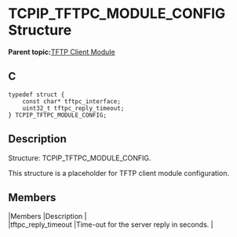 # TCPIP\_TFTPC\_MODULE\_CONFIG Structure

**Parent topic:**[TFTP Client Module](GUID-5AE30EFB-7B7C-4B4E-8BCF-FAB8D8FB9A89.md)

## C

```
typedef struct {
    const char* tftpc_interface;
    uint32_t tftpc_reply_timeout;
} TCPIP_TFTPC_MODULE_CONFIG;
```

## Description

Structure: TCPIP\_TFTPC\_MODULE\_CONFIG.

This structure is a placeholder for TFTP client module configuration.

## Members

\|Members \|Description \|<br />\|tftpc\_reply\_timeout \|Time-out for the server reply in seconds. \|

